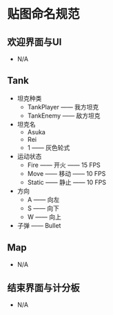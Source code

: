 # 贴图命名规范
## 欢迎界面与UI
- N/A
## Tank
- 坦克种类
    - TankPlayer —— 我方坦克
    - TankEnemy —— 敌方坦克
- 坦克名
    - Asuka
    - Rei
    - 1 —— 灰色轮式
- 运动状态
    - Fire —— 开火 —— 15 FPS
    - Move —— 移动 —— 10 FPS
    - Static —— 静止 —— 10 FPS
- 方向
    - A —— 向左
    - S —— 向下
    - W —— 向上
- 子弹 —— Bullet
## Map
- N/A
## 结束界面与计分板
- N/A
